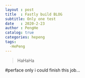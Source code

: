 ```yaml
---
layout : post
title  : Fastly build BLOG
subtitle: Only one test
date   : 2020-2-23
author : PengHe
catalog: true
categories: hepeng
tags:
  -HePeng
---
```


> HaHaHa

#perface
  only i could finish this job...
